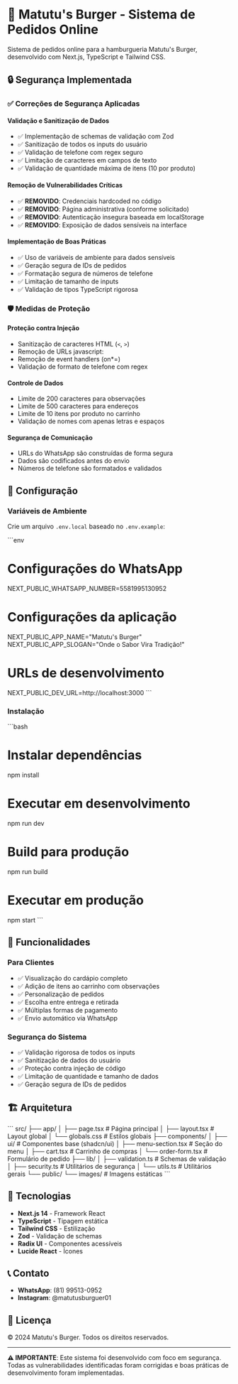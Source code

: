 # 🍔 Matutu's Burger - Sistema de Pedidos Online

Sistema de pedidos online para a hamburgueria Matutu's Burger, desenvolvido com Next.js, TypeScript e Tailwind CSS.

## 🔒 Segurança Implementada

### ✅ Correções de Segurança Aplicadas

#### **Validação e Sanitização de Dados**
- ✅ Implementação de schemas de validação com Zod
- ✅ Sanitização de todos os inputs do usuário
- ✅ Validação de telefone com regex seguro
- ✅ Limitação de caracteres em campos de texto
- ✅ Validação de quantidade máxima de itens (10 por produto)

#### **Remoção de Vulnerabilidades Críticas**
- ✅ **REMOVIDO**: Credenciais hardcoded no código
- ✅ **REMOVIDO**: Página administrativa (conforme solicitado)
- ✅ **REMOVIDO**: Autenticação insegura baseada em localStorage
- ✅ **REMOVIDO**: Exposição de dados sensíveis na interface

#### **Implementação de Boas Práticas**
- ✅ Uso de variáveis de ambiente para dados sensíveis
- ✅ Geração segura de IDs de pedidos
- ✅ Formatação segura de números de telefone
- ✅ Limitação de tamanho de inputs
- ✅ Validação de tipos TypeScript rigorosa

### 🛡️ Medidas de Proteção

#### **Proteção contra Injeção**
- Sanitização de caracteres HTML (`<`, `>`)
- Remoção de URLs javascript:
- Remoção de event handlers (on*=)
- Validação de formato de telefone com regex

#### **Controle de Dados**
- Limite de 200 caracteres para observações
- Limite de 500 caracteres para endereços
- Limite de 10 itens por produto no carrinho
- Validação de nomes com apenas letras e espaços

#### **Segurança de Comunicação**
- URLs do WhatsApp são construídas de forma segura
- Dados são codificados antes do envio
- Números de telefone são formatados e validados

## 🚀 Configuração

### Variáveis de Ambiente

Crie um arquivo `.env.local` baseado no `.env.example`:

\`\`\`env
# Configurações do WhatsApp
NEXT_PUBLIC_WHATSAPP_NUMBER=5581995130952

# Configurações da aplicação
NEXT_PUBLIC_APP_NAME="Matutu's Burger"
NEXT_PUBLIC_APP_SLOGAN="Onde o Sabor Vira Tradição!"

# URLs de desenvolvimento
NEXT_PUBLIC_DEV_URL=http://localhost:3000
\`\`\`

### Instalação

\`\`\`bash
# Instalar dependências
npm install

# Executar em desenvolvimento
npm run dev

# Build para produção
npm run build

# Executar em produção
npm start
\`\`\`

## 📱 Funcionalidades

### Para Clientes
- ✅ Visualização do cardápio completo
- ✅ Adição de itens ao carrinho com observações
- ✅ Personalização de pedidos
- ✅ Escolha entre entrega e retirada
- ✅ Múltiplas formas de pagamento
- ✅ Envio automático via WhatsApp

### Segurança do Sistema
- ✅ Validação rigorosa de todos os inputs
- ✅ Sanitização de dados do usuário
- ✅ Proteção contra injeção de código
- ✅ Limitação de quantidade e tamanho de dados
- ✅ Geração segura de IDs de pedidos

## 🏗️ Arquitetura

\`\`\`
src/
├── app/
│   ├── page.tsx              # Página principal
│   ├── layout.tsx            # Layout global
│   └── globals.css           # Estilos globais
├── components/
│   ├── ui/                   # Componentes base (shadcn/ui)
│   ├── menu-section.tsx      # Seção do menu
│   ├── cart.tsx              # Carrinho de compras
│   └── order-form.tsx        # Formulário de pedido
├── lib/
│   ├── validation.ts         # Schemas de validação
│   ├── security.ts           # Utilitários de segurança
│   └── utils.ts              # Utilitários gerais
└── public/
    └── images/               # Imagens estáticas
\`\`\`

## 🔧 Tecnologias

- **Next.js 14** - Framework React
- **TypeScript** - Tipagem estática
- **Tailwind CSS** - Estilização
- **Zod** - Validação de schemas
- **Radix UI** - Componentes acessíveis
- **Lucide React** - Ícones

## 📞 Contato

- **WhatsApp**: (81) 99513-0952
- **Instagram**: @matutusburguer01

## 📄 Licença

© 2024 Matutu's Burger. Todos os direitos reservados.

---

**⚠️ IMPORTANTE**: Este sistema foi desenvolvido com foco em segurança. Todas as vulnerabilidades identificadas foram corrigidas e boas práticas de desenvolvimento foram implementadas.
